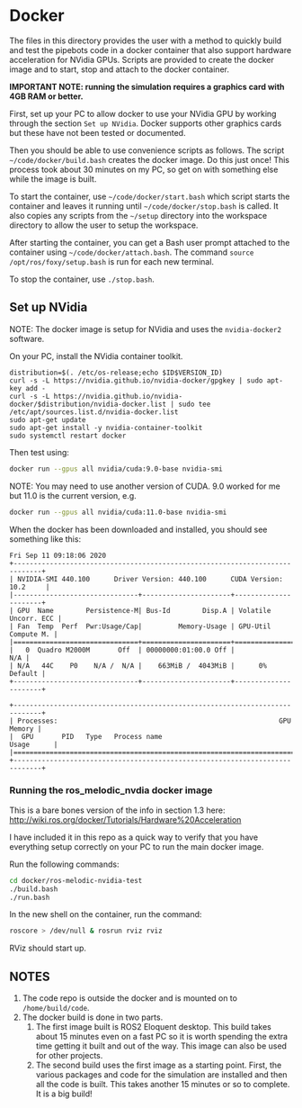 # Docker

The files in this directory provides the user with a method to quickly build and test the pipebots code in a docker container that also support hardware acceleration for NVidia GPUs.  Scripts are provided to create the docker image and to start, stop and attach to the docker container.

__IMPORTANT NOTE: running the simulation requires a graphics card with 4GB RAM or better.__

First, set up your PC to allow docker to use your NVidia GPU by working through the section `Set up NVidia`.  Docker supports other graphics cards but these have not been tested or documented.

Then you should  be able to use convenience scripts as follows.  The script `~/code/docker/build.bash` creates the docker image.  Do this just once!  This process took about 30 minutes on my PC, so get on with something else while the image is built.

To start the container, use `~/code/docker/start.bash` which script starts the container and leaves it running until `~/code/docker/stop.bash` is called.  It also copies any scripts from the `~/setup` directory into the workspace directory to allow the user to setup the workspace.

After starting the container, you can get a Bash user prompt attached to the container using `~/code/docker/attach.bash`.  The command `source /opt/ros/foxy/setup.bash` is run for each new terminal.

To stop the container, use `./stop.bash`.

## Set up NVidia

NOTE: The docker image is setup for NVidia and uses the `nvidia-docker2` software.

On your PC, install the NVidia container toolkit.

```text
distribution=$(. /etc/os-release;echo $ID$VERSION_ID)
curl -s -L https://nvidia.github.io/nvidia-docker/gpgkey | sudo apt-key add -
curl -s -L https://nvidia.github.io/nvidia-docker/$distribution/nvidia-docker.list | sudo tee /etc/apt/sources.list.d/nvidia-docker.list
sudo apt-get update
sudo apt-get install -y nvidia-container-toolkit
sudo systemctl restart docker
```

Then test using:

```bash
docker run --gpus all nvidia/cuda:9.0-base nvidia-smi
```

NOTE: You may need to use another version of CUDA. 9.0 worked for me but 11.0
is the current version, e.g.

```bash
docker run --gpus all nvidia/cuda:11.0-base nvidia-smi
```

When the docker has been downloaded and installed, you should see something
like this:

```text
Fri Sep 11 09:18:06 2020
+-----------------------------------------------------------------------------+
| NVIDIA-SMI 440.100      Driver Version: 440.100      CUDA Version: 10.2     |
|-------------------------------+----------------------+----------------------+
| GPU  Name        Persistence-M| Bus-Id        Disp.A | Volatile Uncorr. ECC |
| Fan  Temp  Perf  Pwr:Usage/Cap|         Memory-Usage | GPU-Util  Compute M. |
|===============================+======================+======================|
|   0  Quadro M2000M       Off  | 00000000:01:00.0 Off |                  N/A |
| N/A   44C    P0    N/A /  N/A |    663MiB /  4043MiB |      0%      Default |
+-------------------------------+----------------------+----------------------+

+-----------------------------------------------------------------------------+
| Processes:                                                       GPU Memory |
|  GPU       PID   Type   Process name                             Usage      |
|=============================================================================|
+-----------------------------------------------------------------------------+
```

### Running the ros_melodic_nvdia docker image

This is a bare bones version of the info in section 1.3 here:
<http://wiki.ros.org/docker/Tutorials/Hardware%20Acceleration>

I have included it in this repo as a quick way to verify that you have
everything setup correctly on your PC to run the main docker image.

Run the following commands:

```bash
cd docker/ros-melodic-nvidia-test
./build.bash
./run.bash
```

In the new shell on the container, run the command:

```bash
roscore > /dev/null & rosrun rviz rviz
```

RViz should start up.

## NOTES

1. The code repo is outside the docker and is mounted on to `/home/build/code`.
1. The docker build is done in two parts.
   1. The first image built is ROS2 Eloquent desktop.  This build takes about
   15 minutes even on a fast PC so it is worth spending the extra time getting
   it built and out of the way.  This image can also be used for other
   projects.
   1. The second build uses the first image as a starting point. First, the
   various packages and code for the simulation are installed and then all the
   code is built.  This takes another 15 minutes or so to complete.  It is a
   big build!
